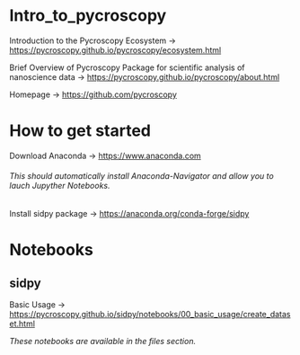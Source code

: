 # Intro_to_pycroscopy
Introduction to the Pycroscopy Ecosystem -> https://pycroscopy.github.io/pycroscopy/ecosystem.html 

Brief Overview of Pycroscopy Package for scientific analysis of nanoscience data -> https://pycroscopy.github.io/pycroscopy/about.html

Homepage -> https://github.com/pycroscopy

# How to get started

Download Anaconda -> https://www.anaconda.com

###### This should automatically install Anaconda-Navigator and allow you to lauch Jupyther Notebooks.

Install sidpy package -> https://anaconda.org/conda-forge/sidpy

# Notebooks

## sidpy
Basic Usage -> https://pycroscopy.github.io/sidpy/notebooks/00_basic_usage/create_dataset.html

*These notebooks are available in the files section.*


